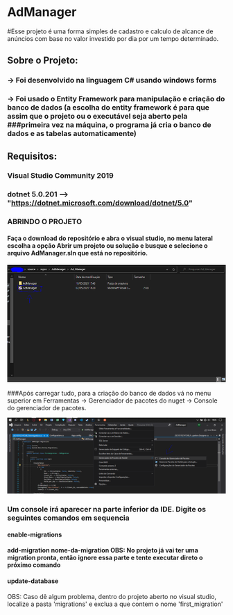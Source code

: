 # AdManager

#Esse projeto é uma forma simples de cadastro e calculo de alcance de anúncios com base no valor investido por dia por um tempo determinado.
##
## Sobre o Projeto:
### -> Foi desenvolvido na linguagem C# usando windows forms
### -> Foi usado o Entity Framework para manipulação e criação do banco de dados (a escolha do entity framework é para que assim que o projeto ou o executável seja aberto pela ###primeira vez na máquina, o programa já cria o banco de dados e as tabelas automaticamente)

## Requisitos:
### Visual Studio Community 2019
### dotnet 5.0.201 --> "https://dotnet.microsoft.com/download/dotnet/5.0"



### ABRINDO O PROJETO

#### Faça o download do repositório e abra o visual studio, no menu lateral escolha a opção Abrir um projeto ou solução e busque e selecione o arquivo AdManager.sln que está no repositório. 

![alt text](https://github.com/FernandoLang/AdManager/blob/main/Images/Solution.PNG)


###Após carregar tudo, para a criação do banco de dados vá no menu superior em Ferramentas -> Gerenciador de pacotes do nuget -> Console do gerenciador de pacotes.

![alt text](https://github.com/FernandoLang/AdManager/blob/main/Images/imagem_2021-05-10_190606.png)

### Um console irá aparecer na parte inferior da IDE. Digite os seguintes comandos em sequencia
#### enable-migrations
#### add-migration nome-da-migration  OBS: No projeto já vai ter uma migration pronta, então ignore essa parte e tente executar direto o próximo comando
#### update-database

OBS: Caso dê algum problema, dentro do projeto aberto no visual studio, localize a pasta 'migrations' e exclua a que contem o nome 'first_migration'


